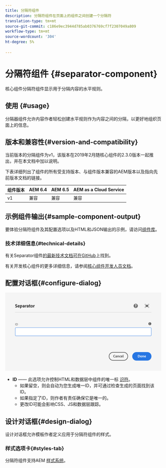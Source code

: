 ```yaml
---
title: 分隔符组件
description: 分隔符组件在页面上的组件之间创建一个分隔符
translation-type: tm+mt
source-git-commit: c186e9ec3944d785ab0376769cf7f2307049a809
workflow-type: tm+mt
source-wordcount: '304'
ht-degree: 5%

---
```



# 分隔符组件 {#separator-component}

核心组件分隔符组件显示用于分隔内容的水平规则。

## 使用 {#usage}

分隔器组件允许内容作者轻松创建水平规则作为内容之间的分隔，以更好地组织页面上的信息。

## 版本和兼容性{#version-and-compatibility}

当前版本的分隔组件为v1，该版本在2019年2月随核心组件的2.3.0版本一起推出，并在本文档中加以说明。

下表详细列出了组件的所有受支持版本、与组件版本兼容的AEM版本以及指向先前版本文档的链接。

| 组件版本 | AEM 6.4 | AEM 6.5 | AEM as a Cloud Service |
|---|---|---|---|
| v1 | 兼容 | 兼容 | 兼容 |

## 示例组件输出{#sample-component-output}

要体验分隔符组件及其配置选项以及HTML和JSON输出的示例，请访问[组件库](https://adobe.com/go/aem_cmp_library_separator)。

### 技术详细信息{#technical-details}

有关Separator组件[的最新技术文档可在GitHub](https://adobe.com/go/aem_cmp_tech_separator_v1)上找到。

有关开发核心组件的更多详细信息，请参阅[核心组件开发人员文档](/help/developing/overview.md)。

## 配置对话框{#configure-dialog}

![分隔符组件的编辑对话框](/help/assets/separator-edit.png)

* **ID**  —— 此选项允许控制HTML和数据层中组件的唯一标 [识符](/help/developing/data-layer/overview.md)。
   * 如果留空，则会自动为您生成唯一ID，并可通过检查生成的页面找到该ID。
   * 如果指定了ID，则作者有责任确保它是唯一的。
   * 更改ID可能会影响CSS、JS和数据层跟踪。

## 设计对话框{#design-dialog}

设计对话框允许模板作者定义应用于分隔符组件的样式。

### 样式选项卡{#styles-tab}

分隔符组件支持AEM [样式系统](/help/get-started/authoring.md#component-styling)。
